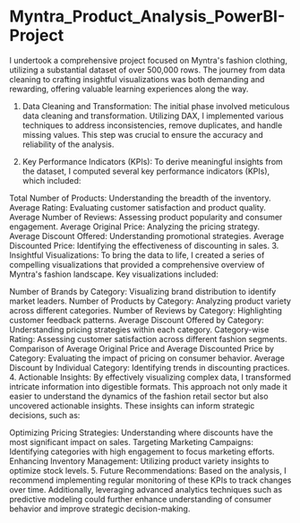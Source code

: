 # Myntra_Product_Analysis_PowerBI-Project
I undertook a comprehensive project focused on Myntra's fashion clothing, utilizing a substantial dataset of over 500,000 rows. The journey from data cleaning to crafting insightful visualizations was both demanding and rewarding, offering valuable learning experiences along the way.

1. Data Cleaning and Transformation: The initial phase involved meticulous data cleaning and transformation. Utilizing DAX, I implemented various techniques to address inconsistencies, remove duplicates, and handle missing values. This step was crucial to ensure the accuracy and reliability of the analysis.

2. Key Performance Indicators (KPIs): To derive meaningful insights from the dataset, I computed several key performance indicators (KPIs), which included:

Total Number of Products: Understanding the breadth of the inventory.
Average Rating: Evaluating customer satisfaction and product quality.
Average Number of Reviews: Assessing product popularity and consumer engagement.
Average Original Price: Analyzing the pricing strategy.
Average Discount Offered: Understanding promotional strategies.
Average Discounted Price: Identifying the effectiveness of discounting in sales.
3. Insightful Visualizations: To bring the data to life, I created a series of compelling visualizations that provided a comprehensive overview of Myntra's fashion landscape. Key visualizations included:

Number of Brands by Category: Visualizing brand distribution to identify market leaders.
Number of Products by Category: Analyzing product variety across different categories.
Number of Reviews by Category: Highlighting customer feedback patterns.
Average Discount Offered by Category: Understanding pricing strategies within each category.
Category-wise Rating: Assessing customer satisfaction across different fashion segments.
Comparison of Average Original Price and Average Discounted Price by Category: Evaluating the impact of pricing on consumer behavior.
Average Discount by Individual Category: Identifying trends in discounting practices.
4. Actionable Insights: By effectively visualizing complex data, I transformed intricate information into digestible formats. This approach not only made it easier to understand the dynamics of the fashion retail sector but also uncovered actionable insights. These insights can inform strategic decisions, such as:

Optimizing Pricing Strategies: Understanding where discounts have the most significant impact on sales.
Targeting Marketing Campaigns: Identifying categories with high engagement to focus marketing efforts.
Enhancing Inventory Management: Utilizing product variety insights to optimize stock levels.
5. Future Recommendations: Based on the analysis, I recommend implementing regular monitoring of these KPIs to track changes over time. Additionally, leveraging advanced analytics techniques such as predictive modeling could further enhance understanding of consumer behavior and improve strategic decision-making.
